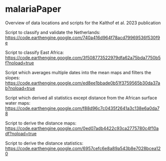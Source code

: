 # malariaPaper
Overview of data locations and scripts for the Kalthof et al. 2023 publication 

Script to classify and validate the Netherlands:
https://code.earthengine.google.com/740a416d964f78acd79969536f530f9e

Script to classify East Africa:
https://code.earthengine.google.com/3f508773522979dfa62a75bda7750b5f?noload=true

Script which averages multiple dates into the mean maps and filters the slopes:
https://code.earthengine.google.com/ed8ee1bbade0b51f3759565b30da37ab?noload=true

Script which derived all statistics except distance from the African surface water maps:
https://code.earthengine.google.com/f88d96c7c0435f2641a3c138e6a0da78

Script to derive the distance maps:
https://code.earthengine.google.com/0ed07adb4422c93ca2775780c4f10adf?noload=true

Script to derive the distance statistics:
https://code.earthengine.google.com/6957cefc6e8a89a543b8e7028bcea120
